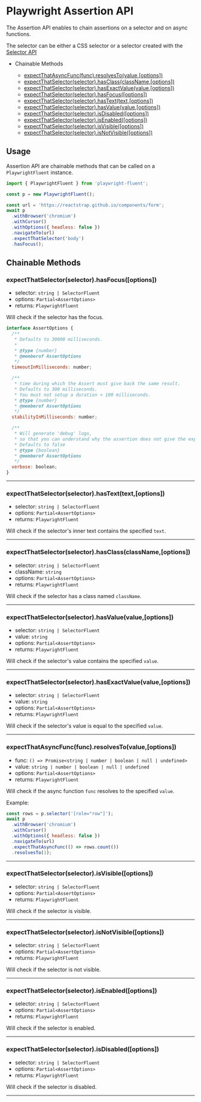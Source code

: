 # Playwright Assertion API

The Assertion API enables to chain assertions on a selector and on async functions.

The selector can be either a CSS selector or a selector created with the [Selector API](./selector.api.md)

- Chainable Methods

  - [expectThatAsyncFunc(func).resolvesTo(value,[options])](#expectThatAsyncFuncfuncresolvesTovalueoptions)
  - [expectThatSelector(selector).hasClass(className,[options])](#expectThatSelectorselectorhasclassclassNameoptions)
  - [expectThatSelector(selector).hasExactValue(value,[options])](#expectThatSelectorselectorhasExactvaluevalueoptions)
  - [expectThatSelector(selector).hasFocus([options])](#expectThatSelectorselectorhasFocusoptions)
  - [expectThatSelector(selector).hasText(text,[options])](#expectThatSelectorselectorhastexttextoptions)
  - [expectThatSelector(selector).hasValue(value,[options])](#expectThatSelectorselectorhasvaluevalueoptions)
  - [expectThatSelector(selector).isDisabled([options])](#expectThatSelectorselectorisDisabledoptions)
  - [expectThatSelector(selector).isEnabled([options])](#expectThatSelectorselectorisEnabledoptions)
  - [expectThatSelector(selector).isVisible([options])](#expectThatSelectorselectorisVisibleoptions)
  - [expectThatSelector(selector).isNotVisible([options])](#expectThatSelectorselectorisNotVisibleoptions)

## Usage

Assertion API are chainable methods that can be called on a `PlaywrightFluent` instance.

```js
import { PlaywrightFluent } from 'playwright-fluent';

const p = new PlaywrightFluent();

const url = 'https://reactstrap.github.io/components/form';
await p
  .withBrowser('chromium')
  .withCursor()
  .withOptions({ headless: false })
  .navigateTo(url)
  .expectThatSelector('body')
  .hasFocus();
```

## Chainable Methods

### expectThatSelector(selector).hasFocus([options])

- selector: `string | SelectorFluent`
- options: `Partial<AssertOptions>`
- returns: `PlaywrightFluent`

Will check if the selector has the focus.

```js
interface AssertOptions {
  /**
   * Defaults to 30000 milliseconds.
   *
   * @type {number}
   * @memberof AssertOptions
   */
  timeoutInMilliseconds: number;

  /**
   * time during which the Assert must give back the same result.
   * Defaults to 300 milliseconds.
   * You must not setup a duration < 100 milliseconds.
   * @type {number}
   * @memberof AssertOptions
   */
  stabilityInMilliseconds: number;

  /**
   * Will generate 'debug' logs,
   * so that you can understand why the assertion does not give the expected result.
   * Defaults to false
   * @type {boolean}
   * @memberof AssertOptions
   */
  verbose: boolean;
}
```

---

### expectThatSelector(selector).hasText(text,[options])

- selector: `string | SelectorFluent`
- options: `Partial<AssertOptions>`
- returns: `PlaywrightFluent`

Will check if the selector's inner text contains the specified `text`.

---

### expectThatSelector(selector).hasClass(className,[options])

- selector: `string | SelectorFluent`
- className: `string`
- options: `Partial<AssertOptions>`
- returns: `PlaywrightFluent`

Will check if the selector has a class named `className`.

---

### expectThatSelector(selector).hasValue(value,[options])

- selector: `string | SelectorFluent`
- value: `string`
- options: `Partial<AssertOptions>`
- returns: `PlaywrightFluent`

Will check if the selector's value contains the specified `value`.

---

### expectThatSelector(selector).hasExactValue(value,[options])

- selector: `string | SelectorFluent`
- value: `string`
- options: `Partial<AssertOptions>`
- returns: `PlaywrightFluent`

Will check if the selector's value is equal to the specified `value`.

---

### expectThatAsyncFunc(func).resolvesTo(value,[options])

- func: `() => Promise<string | number | boolean | null | undefined>`
- value: `string | number | boolean | null | undefined`
- options: `Partial<AssertOptions>`
- returns: `PlaywrightFluent`

Will check if the async function `func` resolves to the specified `value`.

Example:

```js
const rows = p.selector('[role="row"]');
await p
  .withBrowser('chromium')
  .withCursor()
  .withOptions({ headless: false })
  .navigateTo(url)
  .expectThatAsyncFunc(() => rows.count())
  .resolvesTo(1);
```

---

### expectThatSelector(selector).isVisible([options])

- selector: `string | SelectorFluent`
- options: `Partial<AssertOptions>`
- returns: `PlaywrightFluent`

Will check if the selector is visible.

---

### expectThatSelector(selector).isNotVisible([options])

- selector: `string | SelectorFluent`
- options: `Partial<AssertOptions>`
- returns: `PlaywrightFluent`

Will check if the selector is not visible.

---

### expectThatSelector(selector).isEnabled([options])

- selector: `string | SelectorFluent`
- options: `Partial<AssertOptions>`
- returns: `PlaywrightFluent`

Will check if the selector is enabled.

---

### expectThatSelector(selector).isDisabled([options])

- selector: `string | SelectorFluent`
- options: `Partial<AssertOptions>`
- returns: `PlaywrightFluent`

Will check if the selector is disabled.

---
